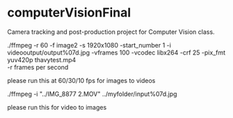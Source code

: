 # computerVisionFinal
Camera tracking and post-production project for Computer Vision class.



./ffmpeg -r 60 -f image2 -s 1920x1080 -start_number 1 -i videooutput/output%07d.jpg -vframes 100 -vcodec libx264 -crf 25  -pix_fmt yuv420p thavytest.mp4  
-r frames per second

please run this at 60/30/10 fps for images to videos


./ffmpeg -i "../IMG_8877 2.MOV" ../myfolder/input%07d.jpg


please run this for video to images

